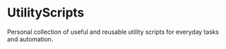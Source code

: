 # UtilityScripts
Personal collection of useful and reusable utility scripts for everyday tasks and automation. 
